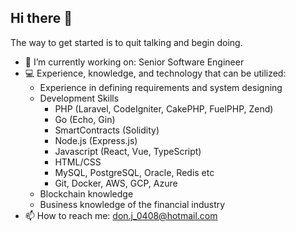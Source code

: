 ## Hi there 👋

The way to get started is to quit talking and begin doing.

- 🔭 I’m currently working on: Senior Software Engineer
- 💻 Experience, knowledge, and technology that can be utilized: 
  - Experience in defining requirements and system designing
  - Development Skills
    - PHP (Laravel, CodeIgniter, CakePHP, FuelPHP, Zend)
    - Go (Echo, Gin)
    - SmartContracts (Solidity)
    - Node.js (Express.js)
    - Javascript (React, Vue, TypeScript)
    - HTML/CSS
    - MySQL, PostgreSQL, Oracle, Redis etc
    - Git, Docker, AWS, GCP, Azure
  - Blockchain knowledge
  - Business knowledge of the financial industry
- 📫 How to reach me: don.j_0408@hotmail.com
